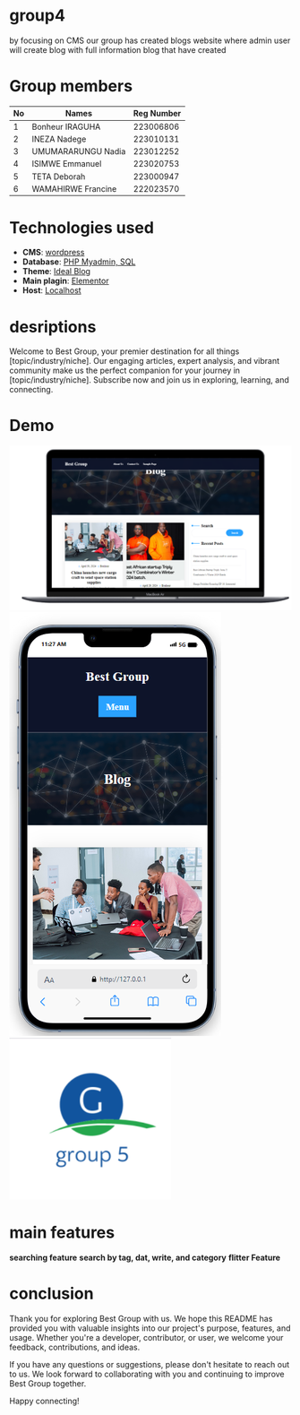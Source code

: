 # group4

by focusing on CMS our group has created blogs website where admin user will create blog with full information blog that have created 

# Group members  

| No | Names | Reg Number |
| -------- | -------- | -------- |
| 1   | Bonheur IRAGUHA   | 223006806   |
| 2   | INEZA Nadege   | 223010131   |
| 3   | UMUMARARUNGU Nadia   | 223012252   |
| 4   | ISIMWE Emmanuel   | 223020753   |
| 5   | TETA Deborah   | 223000947  |
| 6   | WAMAHIRWE Francine   | 222023570  |


# Technologies used
- **CMS**: [wordpress](https://wordpress.org/)
- **Database**: [PHP Myadmin, SQL](https://www.phpmyadmin.net/)
- **Theme**: [Ideal Blog](https://wordpress.org/)
- **Main plagin**: [Elementor](https://wordpress.org/)
- **Host**: [Localhost](http://127.0.0.1/dashboard/)

# desriptions
Welcome to Best Group, your premier destination for all things [topic/industry/niche]. Our engaging articles, expert analysis, and vibrant community make us the perfect companion for your journey in [topic/industry/niche]. Subscribe now and join us in exploring, learning, and connecting.

# Demo
![Anon Desktop Demo](./image/img1.png "Desktop Demo")
![Anon Desktop Demo](./image/img2.png "Desktop Demo")
![Anon Desktop Demo](./image/icon.png "Desktop Demo")

# main features 
**searching feature**
**search by tag, dat, write, and category**
**flitter Feature**

# conclusion

Thank you for exploring Best Group with us. We hope this README has provided you with valuable insights into our project's purpose, features, and usage. Whether you're a developer, contributor, or user, we welcome your feedback, contributions, and ideas.

If you have any questions or suggestions, please don't hesitate to reach out to us. We look forward to collaborating with you and continuing to improve Best Group together.

Happy connecting!


